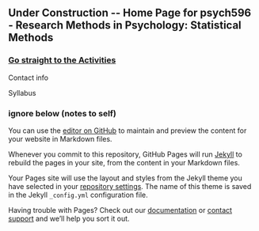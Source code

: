 ## Under Construction -- Home Page for psych596 - Research Methods in Psychology:  Statistical Methods  
### [Go straight to the Activities](./activities/full-list.md)
Contact info  



Syllabus  



### ignore below (notes to self)
You can use the [editor on GitHub](https://github.com/jamilfelipe/psych596/edit/gh-pages/index.md) to maintain and preview the content for your website in Markdown files.

Whenever you commit to this repository, GitHub Pages will run [Jekyll](https://jekyllrb.com/) to rebuild the pages in your site, from the content in your Markdown files.

Your Pages site will use the layout and styles from the Jekyll theme you have selected in your [repository settings](https://github.com/jamilfelipe/psych596/settings). The name of this theme is saved in the Jekyll `_config.yml` configuration file.

Having trouble with Pages? Check out our [documentation](https://docs.github.com/categories/github-pages-basics/) or [contact support](https://support.github.com/contact) and we’ll help you sort it out.
